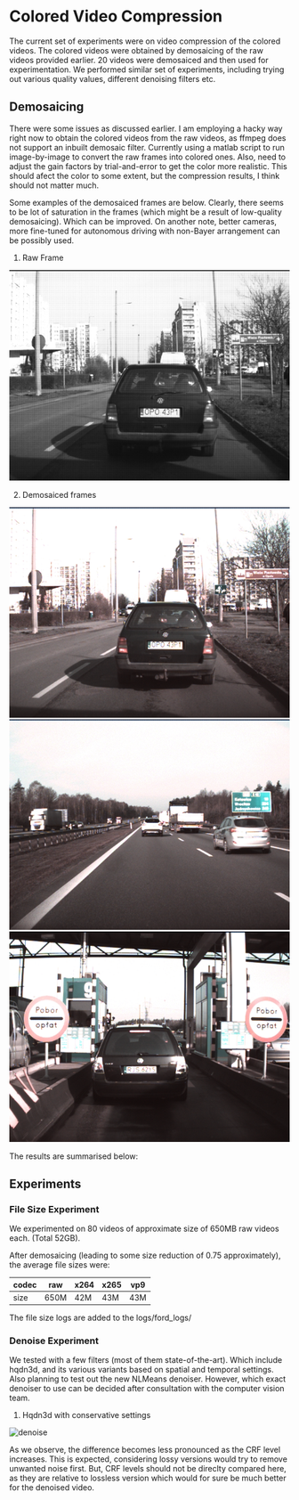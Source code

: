 # Colored Video Compression
The current set of experiments were on video compression of the colored videos. The colored videos were obtained by demosaicing of the raw videos provided earlier. 
20 videos were demosaiced and then used for experimentation. We performed similar set of experiments, including trying out various quality values, different denoising filters etc.

## Demosaicing
There were some issues as discussed earlier. I am employing a hacky way right now to obtain the colored videos from the raw videos, as ffmpeg does not support an inbuilt demosaic filter. Currently using a matlab script to run image-by-image to convert the raw frames into colored ones. Also, need to adjust the gain factors by trial-and-error to get the color more realistic. This should afect the color to some extent, but the compression results, I think should not matter much. 

Some examples of the demosaiced frames are below. Clearly, there seems to be lot of saturation in the frames (which might be a result of low-quality demosaicing). Which can be improved. On another note, better cameras, more fine-tuned for autonomous driving with non-Bayer arrangement can be possibly used.

1. Raw Frame

![raw frame](images/image34.png)

2. Demosaiced frames

![frame1](images/demosaic_image42.png)
![frame2](images/demosaic_image335.png)
![frame3](images/demosaic_image462.png)

The results are summarised below:
## Experiments

### File Size Experiment
We experimented on 80 videos of approximate size of 650MB raw videos each. (Total 52GB).

After demosaicing (leading to some size reduction of 0.75 approximately), the average file sizes were:

codec | raw | x264 | x265 | vp9
--- | --- | --- | --- | ---
size  | 650M | 42M   | 43M   | 43M

The file size logs are added to the logs/ford_logs/
### Denoise Experiment
We tested with a few filters (most of them state-of-the-art). Which include hqdn3d, and its various variants based on spatial and temporal settings.
Also planning to test out the new NLMeans denoiser. However, which exact denoiser to use can be decided after consultation with the computer vision team. 

1. Hqdn3d with conservative settings 

![denoise](https://docs.google.com/spreadsheets/d/1ApCN0lHEm9iqc4ftGyucQbUI8iKzediZ777BcaHSqHU/pubchart?oid=289480964&format=image)

As we observe, the difference becomes less pronounced as the CRF level increases. This is expected, considering lossy versions would try to remove unwanted noise first. But, CRF levels should not be direclty compared here, as they are relative to lossless version which would for sure be much better for the denoised video.

